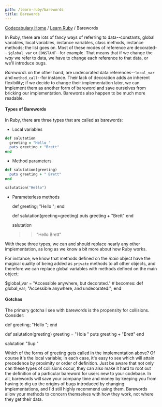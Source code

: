 ```yaml
---
path: /learn-ruby/barewords
title: Barewords
---
```

[Codecabulary Home](/) / [Learn Ruby](/learn-ruby) / Barewords

<!-- ---title: Barewords -->

In Ruby, there are lots of fancy ways of referring to data--constants, global variables, local variables, instance variables, class methods, instance methods; the list goes on. Most of these modes of reference are decorated-- `$global_var` or `CONSTANT`--for example. That means that if we change the _way_ we refer to data, we have to change each reference to that data, or we'll introduce bugs.

_Barewords_ on the other hand, are undecorated data references--`local_var` and `method_call`--for instance. Their lack of decoration adds an inherent flexibility; if we decide to change their implementation later, we can implement them as another form of bareword and save ourselves from bricking our implementation. Barewords also happen to be much more readable.

#### Types of Barewords

In Ruby, there are three types that are called as barewords:

* Local variables

```ruby
def salutation
  greeting = "Hello "
  puts greeting + "Brett"
end
```
  
  
* Method parameters

```ruby
def salutation(greeting)
  puts greeting + " Brett"
end

salutation("Hello")
```

* Parameterless methods

    def greeting; "Hello "; end
    
    def salutation(greeting=greeting)
      puts greeting + "Brett"
    end
    
    salutation
    >> "Hello Brett"
    
With these three types, we can and should replace nearly any other implementation, as long as we know a bit more about how Ruby works. 

For instance, we know that methods defined on the _main_ object have the magical quality of being added as `private` methods to all other objects, and therefore we can replace global variables with methods defined on the main object:

  $global_var = "Accessible anywhere, but decorated."  # becomes:
  def global_var; "Accessible anywhere, and undecorated."; end
  
#### Gotchas

The primary gotcha I see with barewords is the propensity for collisions. Consider:

  def greeting; "Hello "; end
  
  def salutation(greeting)
    greeting = "Hola "
    puts greeting + "Brett"
  end
  
  salutation "Sup "
  
Which of the forms of greeting gets called in the implementation above? Of course it's the local variable; in each case, it's easy to see which will attain precedence by proximity or order of definition. Just be aware that not only can these types of collisions occur, they can also make it hard to root out the definition of a particular bareword for users new to your codebase. In all, barewords will save your company time and money by keeping you from having to dig up the origins of bugs introduced by changing implementations, and I'd still highly recommend using them. Barewords allow your methods to concern themselves with how they work, not where they get their data.
  
    
    
